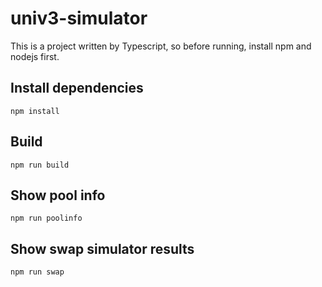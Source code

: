 # univ3-simulator

This is a project written by Typescript, so before running, install npm and nodejs first.

## Install dependencies

`npm install`

## Build

`npm run build`

## Show pool info

`npm run poolinfo`

## Show swap simulator results

`npm run swap`
